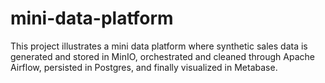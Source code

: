 # mini-data-platform
This project illustrates a mini data platform where synthetic sales data is generated and stored in MinIO, orchestrated and cleaned through Apache Airflow, persisted in Postgres, and finally visualized in Metabase.
